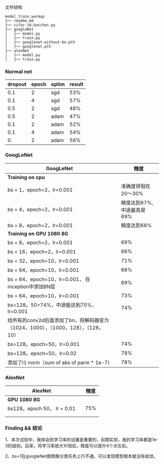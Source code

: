 文件结构

```
model_train_warmup
├── readme.md
├── cifar-10-batches-py
├── googleNet
│   ├── model.py
│   ├── train.py
│   ├── googlenet-without-bn.pth
│   ├── googlenet.pth
├── alexNet
│   ├── model.py
│   ├── train.py
```



### Normal net

|dropout|epoch|optim|result|
|  ----  | ----  |----|----|
|0.1|2|sgd|53%|
|0.1|4|sgd|57%|
|0.5|2|sgd|48%|
|0.5|2|adam|47%|
|0.1|2|adam|52%|
|0.1|4|adam|54%|
|0.|2|adam|56%|

### GoogLeNet
| GoogLeNet                                                    |      | 精度                      |
| ------------------------------------------------------------ | ---- | ------------------------- |
| **Training on cpu**                                          |      |                           |
| bs = 1，epoch=2，lr=0.001                                    |      | 准确度徘徊在20～30%       |
| bs = 4，epoch=2，lr=0.001                                    |      | 精度达到67%,中途最高是69% |
| bs = 8，epoch=2，lr=0.001                                    |      | 精度达到68%               |
| **Training on GPU 1080 8G**                                  |      |                           |
| bs = 8，epoch=2，lr=0.001                                    |      | 69%                       |
| bs = 16，epoch=2，lr=0.001                                   |      | 66%                       |
| bs = 32，epoch=10，lr=0.001                                  |      | 71%                       |
| bs = 64，epoch=10，lr=0.001                                  |      | 68%                       |
| bs = 64，epoch=10，lr=0.001， 在inception中添加BN层          |      | 69%                       |
| bs = 64，epoch=10，lr=0.001                                  |      | 73%                       |
| bs=128。50=74%，中途能达到75%，lr=0.001                      |      | 74%                       |
| 给所有的conv2d后面添加了bn，将解码器变为（1024，1000），（1000，128），（128，10） |      |                           |
| bs=128。epoch=50，lr=0.001                                   |      | 74%                       |
| bs=128。epoch=50，lr=0.02                                    |      | 78%                       |
| 添加了l1 norm（sum of abs of parm * 1e-7）                   |      | 78%                       |

### AlexNet

| AlexNet                     |      | 精度 |
| --------------------------- | ---- | ---- |
| **GPU 1080 8G**             |      |      |
| bs128，epoch 50， lr = 0.01 |      | 75%  |
|                             |      |      |
|                             |      |      |

### Finding && 结论
1、本次试验中，我体会到学习率的设置是重要的，前期实验，我的学习率都是1e-3的级别。后来，将学习率放大10倍后，精度可以提升4个点左右。

2、bs=1在googleNet做图像分类任务上行不通，可以发现模型根本就没有收敛。


